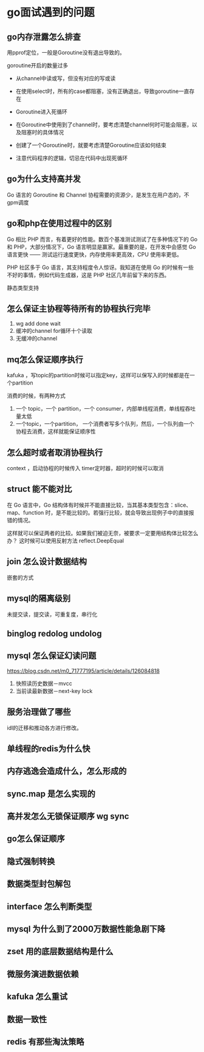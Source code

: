 # go面试遇到的问题

## go内存泄露怎么排查
用pprof定位，一般是Goroutine没有退出导致的。

goroutine开启的数量过多

- 从channel中读或写，但没有对应的写或读
- 在使用select时，所有的case都阻塞，没有正确退出，导致goroutine一直存在
- Goroutine进入死循环

- 在Goroutine中使用到了channel时，要考虑清楚channel何时可能会阻塞，以及阻塞时的具体情况
- 创建了一个Goroutine时，就要考虑清楚Goroutine应该如何结束
- 注意代码程序的逻辑，切忌在代码中出现死循环

## go为什么支持高并发
Go 语言的 Goroutine 和 Channel 
协程需要的资源少，是发生在用户态的，不
gpm调度

## go和php在使用过程中的区别
Go 相比 PHP 而言，有着更好的性能。数百个基准测试测试了在多种情况下的 Go 和 PHP，大部分情况下，Go 语言明显是赢家。最重要的是，在开发中会感觉 Go 语言更快 —— 测试运行速度更快，内存使用率更高效，CPU 使用率更低。

PHP 社区多于 Go 语言，其支持程度令人惊讶。我知道在使用 Go 的时候有一些不好的事情，例如代码生成器，这是 PHP 社区几年前留下来的东西。

静态类型支持



## 怎么保证主协程等待所有的协程执行完毕
1. wg  add done wait
2. 缓冲的channel for循环十个读取
3. 无缓冲的channel 

## mq怎么保证顺序执行
kafuka ，写topic的partition时候可以指定key，这样可以保写入的时候都是在一个partition

消费的时候，有两种方式
1. 一个 topic，一个 partition，一个 consumer，内部单线程消费，单线程吞吐量太低
2. 一个topic，一个partition，  一个消费者写多个队列，然后，一个队列由一个协程去消费，这样就能保证顺序性
   

## 怎么超时或者取消协程执行
context ，启动协程的时候传入
timer定时器，超时的时候可以取消


## struct 能不能对比
在 Go 语言中，Go 结构体有时候并不能直接比较，当其基本类型包含：slice、map、function 时，是不能比较的。若强行比较，就会导致出现例子中的直接报错的情况。

这样就可以保证两者的比较。如果我们被迫无奈，被要求一定要用结构体比较怎么办？
这时候可以使用反射方法 reflect.DeepEqual
## join 怎么设计数据结构
嵌套的方式

## mysql的隔离级别
未提交读，提交读，可重复度，串行化

## binglog redolog undolog

## mysql 怎么保证幻读问题
https://blog.csdn.net/m0_71777195/article/details/126084818

1. 快照读历史数据－mvcc
2. 当前读最新数据－next-key lock

## 服务治理做了哪些
idl的迁移和推动各方进行修改。

## 单线程的redis为什么快


## 内存逃逸会造成什么，怎么形成的
## sync.map 是怎么实现的
## 高并发怎么无锁保证顺序 wg sync
## go怎么保证顺序
## 隐式强制转换
## 数据类型封包解包
## interface 怎么判断类型

## mysql 为什么到了2000万数据性能急剧下降
## zset 用的底层数据结构是什么
## 微服务演进数据依赖
## kafuka 怎么重试
## 数据一致性
## redis 有那些淘汰策略
